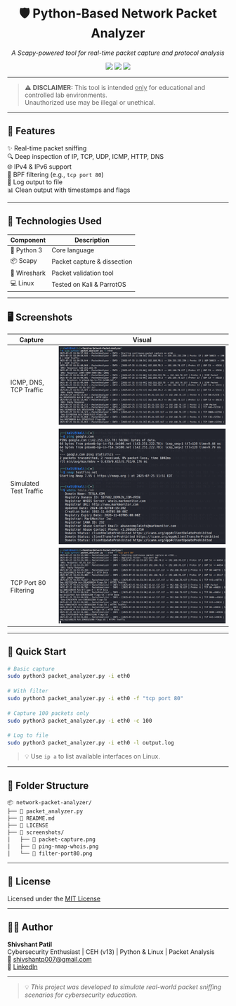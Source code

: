   
<h1 align="center">🛡️ Python-Based Network Packet Analyzer</h1>
<p align="center"><i>A Scapy-powered tool for real-time packet capture and protocol analysis</i></p>

<p align="center">
  <img src="https://img.shields.io/badge/Python-3.8%2B-blue.svg">
  <img src="https://img.shields.io/badge/Platform-Kali%20Linux%20%7C%20Parrot-informational">
  <img src="https://img.shields.io/badge/License-MIT-yellow.svg">
</p>

---

> ⚠️ <strong>DISCLAIMER:</strong> This tool is intended <u>only</u> for educational and controlled lab environments.  
> Unauthorized use may be illegal or unethical.

---

## 📌 Features

✨ Real-time packet sniffing  
🔍 Deep inspection of IP, TCP, UDP, ICMP, HTTP, DNS  
🌐 IPv4 & IPv6 support  
🧠 BPF filtering (e.g., `tcp port 80`)  
📝 Log output to file  
📊 Clean output with timestamps and flags

---

## 🧰 Technologies Used

| Component       | Description                       |
|----------------|-----------------------------------|
| 🐍 Python 3     | Core language                     |
| 📦 Scapy       | Packet capture & dissection       |
| 🧪 Wireshark   | Packet validation tool            |
| 💻 Linux       | Tested on Kali & ParrotOS         |

---

## 🖥️ Screenshots

| Capture | Visual |
|--------|--------|
| ICMP, DNS, TCP Traffic | ![Packet Capture](screenshots/packet-capture.png) |
| Simulated Test Traffic | ![Traffic Test](screenshots/ping-nmap-whois.png) |
| TCP Port 80 Filtering | ![Filter Port 80](screenshots/filter-port80.png) |

---

## 🚀 Quick Start

```bash
# Basic capture
sudo python3 packet_analyzer.py -i eth0

# With filter
sudo python3 packet_analyzer.py -i eth0 -f "tcp port 80"

# Capture 100 packets only
sudo python3 packet_analyzer.py -i eth0 -c 100

# Log to file
sudo python3 packet_analyzer.py -i eth0 -l output.log
```

> 💡 Use `ip a` to list available interfaces on Linux.

---

## 📂 Folder Structure

```
📦 network-packet-analyzer/
├── 📄 packet_analyzer.py
├── 📄 README.md
├── 📄 LICENSE
├── 📁 screenshots/
│   ├── 📸 packet-capture.png
│   ├── 📸 ping-nmap-whois.png
│   └── 📸 filter-port80.png
```

---

## 📜 License

Licensed under the [MIT License](https://opensource.org/licenses/MIT)

---

## 👨‍💻 Author

**Shivshant Patil**  
Cybersecurity Enthusiast | CEH (v13) | Python & Linux | Packet Analysis  
📧 shivshantp007@gmail.com  
🔗 [LinkedIn](https://www.linkedin.com/in/shivshant-patil-b58aaa281)

---

> 💡 *This project was developed to simulate real-world packet sniffing scenarios for cybersecurity education.*

